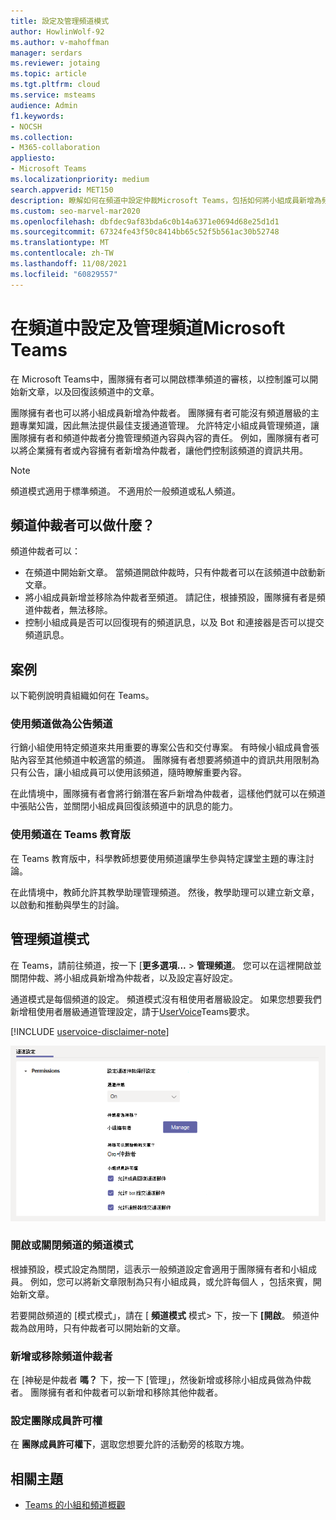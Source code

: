 ```yaml
---
title: 設定及管理頻道模式
author: HowlinWolf-92
ms.author: v-mahoffman
manager: serdars
ms.reviewer: jotaing
ms.topic: article
ms.tgt.pltfrm: cloud
ms.service: msteams
audience: Admin
f1.keywords:
- NOCSH
ms.collection:
- M365-collaboration
appliesto:
- Microsoft Teams
ms.localizationpriority: medium
search.appverid: MET150
description: 瞭解如何在頻道中設定仲裁Microsoft Teams，包括如何將小組成員新增為頻道仲裁者。
ms.custom: seo-marvel-mar2020
ms.openlocfilehash: dbfdec9af83bda6c0b14a6371e0694d68e25d1d1
ms.sourcegitcommit: 67324fe43f50c8414bb65c52f5b561ac30b52748
ms.translationtype: MT
ms.contentlocale: zh-TW
ms.lasthandoff: 11/08/2021
ms.locfileid: "60829557"
---
```

# <a name="set-up-and-manage-channel-moderation-in-microsoft-teams"></a>在頻道中設定及管理頻道Microsoft Teams

在 Microsoft Teams中，團隊擁有者可以開啟標準頻道的審核，以控制誰可以開始新文章，以及回復該頻道中的文章。

團隊擁有者也可以將小組成員新增為仲裁者。 團隊擁有者可能沒有頻道層級的主題專業知識，因此無法提供最佳支援通道管理。 允許特定小組成員管理頻道，讓團隊擁有者和頻道仲裁者分擔管理頻道內容與內容的責任。 例如，團隊擁有者可以將企業擁有者或內容擁有者新增為仲裁者，讓他們控制該頻道的資訊共用。

> [!NOTE]
> 頻道模式適用于標準頻道。 不適用於一般頻道或私人頻道。

## <a name="what-can-a-channel-moderator-do"></a>頻道仲裁者可以做什麼？

頻道仲裁者可以：

- 在頻道中開始新文章。 當頻道開啟仲裁時，只有仲裁者可以在該頻道中啟動新文章。
- 將小組成員新增並移除為仲裁者至頻道。 請記住，根據預設，團隊擁有者是頻道仲裁者，無法移除。
- 控制小組成員是否可以回復現有的頻道訊息，以及 Bot 和連接器是否可以提交頻道訊息。

## <a name="scenarios"></a>案例

以下範例說明貴組織如何在 Teams。

### <a name="use-a-channel-as-an-announcement-channel"></a>使用頻道做為公告頻道

行銷小組使用特定頻道來共用重要的專案公告和交付專案。 有時候小組成員會張貼內容至其他頻道中較適當的頻道。 團隊擁有者想要將頻道中的資訊共用限制為只有公告，讓小組成員可以使用該頻道，隨時瞭解重要內容。

在此情境中，團隊擁有者會將行銷潛在客戶新增為仲裁者，這樣他們就可以在頻道中張貼公告，並關閉小組成員回復該頻道中的訊息的能力。

### <a name="use-a-channel-for-class-discussions-in-teams-for-education"></a>使用頻道在 Teams 教育版

在 Teams 教育版中，科學教師想要使用頻道讓學生參與特定課堂主題的專注討論。

在此情境中，教師允許其教學助理管理頻道。 然後，教學助理可以建立新文章，以啟動和推動與學生的討論。

## <a name="manage-channel-moderation"></a>管理頻道模式

在 Teams，請前往頻道，按一下 [**更多選項...**  > **管理頻道**。 您可以在這裡開啟並關閉仲裁、將小組成員新增為仲裁者，以及設定喜好設定。

通道模式是每個頻道的設定。 頻道模式沒有租使用者層級設定。 如果您想要我們新增租使用者層級通道管理設定，請于[UserVoice](https://microsoftteams.uservoice.com/)Teams要求。

[!INCLUDE [uservoice-disclaimer-note](includes/uservoice-disclaimer-note.md)]

![管理 -channel-moderation-in-teams 的喜好設定。](media/manage-channel-moderation-in-teams-preferences.png)

### <a name="turn-on-or-turn-off-moderation-for-a-channel"></a>開啟或關閉頻道的頻道模式

根據預設，模式設定為關閉，這表示一般頻道設定會適用于團隊擁有者和小組成員。 例如，您可以將新文章限制為只有小組成員，或允許每個人 ，包括來賓，開始新文章。

若要開啟頻道的 [模式模式」，請在 [ **頻道模式** 模式> 下，按一下 **[開啟**。 頻道仲裁為啟用時，只有仲裁者可以開始新的文章。 

### <a name="add-or-remove-channel-moderators"></a>新增或移除頻道仲裁者

在 [神秘是仲裁者 **嗎？** 下，按一下 [管理」，然後新增或移除小組成員做為仲裁者。 團隊擁有者和仲裁者可以新增和移除其他仲裁者。  

### <a name="set-team-member-permissions"></a>設定團隊成員許可權

在 **團隊成員許可權下**，選取您想要允許的活動旁的核取方塊。

## <a name="related-topics"></a>相關主題

- [Teams 的小組和頻道概觀](teams-channels-overview.md)
